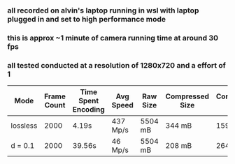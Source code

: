 ### all recorded on alvin's laptop running in wsl with laptop plugged in and set to high performance mode
### this is approx ~1 minute of camera running time at around 30 fps
### all tested conducted at a resolution of 1280x720 and a effort of 1
| Mode     | Frame Count | Time Spent Encoding | Avg Speed | Raw Size | Compressed Size | Compression Ratio |
| -------- | ----------- | ------------------- | --------- | -------- | --------------- | ----------------- |
| lossless | 2000        | 4.19s               | 437 Mp/s  | 5504 mB  | 344 mB          | 1598.04%          |
| d = 0.1  | 2000        | 39.56s              | 46 Mp/s   | 5504 mB  | 208 mB          | 2640.71%          |